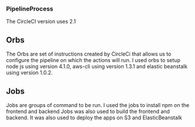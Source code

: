 ### PipelineProcess
The CircleCI version uses 2.1 
## Orbs
The Orbs are set of instructions created by CircleCi that allows us to configure the pipeline on which the actions will run.
I used orbs to setup node js using version 4.1.0, aws-cli using version 1.3.1 and elastic beanstalk using version 1.0.2.
## Jobs
Jobs are groups of command to be run.
I used the jobs to install npm on the frontend and backend 
Jobs was also used to build the frontend and backend. It was also used to deploy the apps on S3 and ElasticBeanstalk
